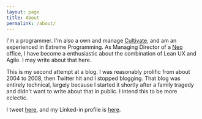```yaml
---
layout: page
title: About
permalink: /about/
---
```


I'm a programmer. I'm also a own and manage [Cultivate](http//cultivatehq.com), and am an experienced in Extreme Programming. As Managing Director of a [Neo](http://neo.com) office, I have become a enthusiastic about the combination of Lean UX and Agile. I may write about that here.

This is my second attempt at a blog. I was reasonably prolific from about 2004 to 2008, then Twitter hit and I stopped blogging. That blog was entirely technical, largely because I started it shortly after a family tragedy and didn't want to write about that in public. I intend this to be more eclectic.

I tweet [here](https://twitter.com/paulanthonywils), and my Linked-in profile is [here](https://uk.linkedin.com/pub/paul-wilson/1/189/39b).

